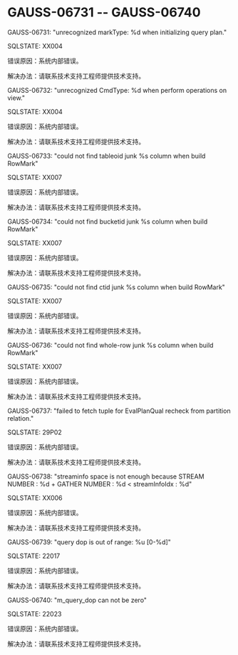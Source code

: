 # GAUSS-06731 -- GAUSS-06740

GAUSS-06731: "unrecognized markType: %d when initializing query plan."

SQLSTATE: XX004

错误原因：系统内部错误。

解决办法：请联系技术支持工程师提供技术支持。

GAUSS-06732: "unrecognized CmdType: %d when perform operations on view."

SQLSTATE: XX004

错误原因：系统内部错误。

解决办法：请联系技术支持工程师提供技术支持。

GAUSS-06733: "could not find tableoid junk %s column when build RowMark"

SQLSTATE: XX007

错误原因：系统内部错误。

解决办法：请联系技术支持工程师提供技术支持。

GAUSS-06734: "could not find bucketid junk %s column when build RowMark"

SQLSTATE: XX007

错误原因：系统内部错误。

解决办法：请联系技术支持工程师提供技术支持。

GAUSS-06735: "could not find ctid junk %s column when build RowMark"

SQLSTATE: XX007

错误原因：系统内部错误。

解决办法：请联系技术支持工程师提供技术支持。

GAUSS-06736: "could not find whole-row junk %s column when build RowMark"

SQLSTATE: XX007

错误原因：系统内部错误。

解决办法：请联系技术支持工程师提供技术支持。

GAUSS-06737: "failed to fetch tuple for EvalPlanQual recheck from partition relation."

SQLSTATE: 29P02

错误原因：系统内部错误。

解决办法：请联系技术支持工程师提供技术支持。

GAUSS-06738: "streaminfo space is not enough because STREAM NUMBER : %d + GATHER NUMBER : %d < streamInfoIdx : %d"

SQLSTATE: XX006

错误原因：系统内部错误。

解决办法：请联系技术支持工程师提供技术支持。

GAUSS-06739: "query dop is out of range: %u \[0-%d\]"

SQLSTATE: 22017

错误原因：系统内部错误。

解决办法：请联系技术支持工程师提供技术支持。

GAUSS-06740: "m\_query\_dop can not be zero"

SQLSTATE: 22023

错误原因：系统内部错误。

解决办法：请联系技术支持工程师提供技术支持。

